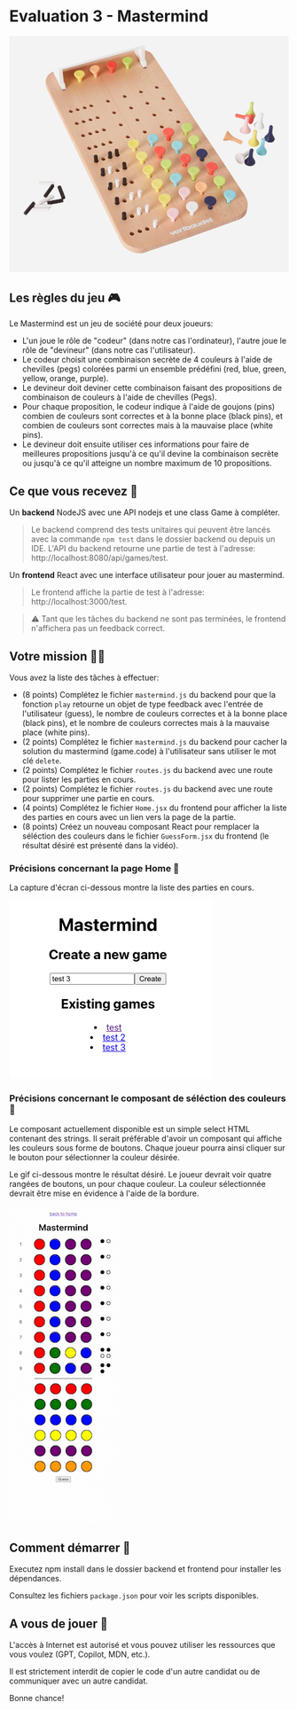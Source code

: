 # Evaluation 3 - Mastermind

![Mastermind](./assets/mastermind.png)

## Les règles du jeu 🎮

Le Mastermind est un jeu de société pour deux joueurs:
- L'un joue le rôle de "codeur" (dans notre cas l'ordinateur), l'autre joue le rôle de "devineur" (dans notre cas l'utilisateur). 
- Le codeur choisit une combinaison secrète de 4 couleurs à l'aide de chevilles (pegs) colorées parmi un ensemble prédéfini (red, blue, green, yellow, orange, purple). 
- Le devineur doit deviner cette combinaison faisant des propositions de combinaison de couleurs à l'aide de chevilles (Pegs). 
- Pour chaque proposition, le codeur indique à l'aide de goujons (pins) combien de couleurs sont correctes et à la bonne place (black pins), et combien de couleurs sont correctes mais à la mauvaise place (white pins). 
- Le devineur doit ensuite utiliser ces informations pour faire de meilleures propositions jusqu'à ce qu'il devine la combinaison secrète ou jusqu'à ce qu'il atteigne un nombre maximum de 10 propositions.

## Ce que vous recevez 🧳

Un **backend** NodeJS avec une API nodejs et une class Game à compléter.

> Le backend comprend des tests unitaires qui peuvent être lancés avec la commande `npm test` dans le dossier backend ou depuis un IDE.
> L'API du backend retourne une partie de test à l'adresse: http://localhost:8080/api/games/test.

Un **frontend** React avec une interface utilisateur pour jouer au mastermind.

> Le frontend affiche la partie de test à l'adresse: http://localhost:3000/test.

> ⚠️ Tant que les tâches du backend ne sont pas terminées, le frontend n'affichera pas un feedback correct.

## Votre mission 🕵🏻‍

Vous avez la liste des tâches à effectuer:
- (8 points) Complétez le fichier `mastermind.js` du backend pour que la fonction `play` retourne un objet de type feedback avec l'entrée de l'utilisateur (guess), le nombre de couleurs correctes et à la bonne place (black pins), et le nombre de couleurs correctes mais à la mauvaise place (white pins).
- (2 points) Complétez le fichier `mastermind.js` du backend pour cacher la solution du mastermind (game.code) à l'utilisateur sans utiliser le mot clé `delete`.
- (2 points) Complétez le fichier `routes.js` du backend avec une route pour lister les parties en cours.
- (2 points) Complétez le fichier `routes.js` du backend avec une route pour supprimer une partie en cours.
- (4 points) Complétez le fichier `Home.jsx` du frontend pour afficher la liste des parties en cours avec un lien vers la page de la partie.
- (8 points) Créez un nouveau composant React pour remplacer la séléction des couleurs dans le fichier `GuessForm.jsx` du frontend (le résultat désiré est présenté dans la vidéo).

### Précisions concernant la page Home 🏡

La capture d'écran ci-dessous montre la liste des parties en cours.

![Game List](./assets/game-list.png)

### Précisions concernant le composant de séléction des couleurs 🎨

Le composant actuellement disponible est un simple select HTML contenant des strings. 
Il serait préférable d'avoir un composant qui affiche les couleurs sous forme de boutons.
Chaque joueur pourra ainsi cliquer sur le bouton pour sélectionner la couleur désirée.

Le gif ci-dessous montre le résultat désiré.
Le joueur devrait voir quatre rangées de boutons, un pour chaque couleur. 
La couleur sélectionnée devrait être mise en évidence à l'aide de la bordure.

![Color selector](./assets/mastermind.gif)

## Comment démarrer 🚀

Executez npm install dans le dossier backend et frontend pour installer les dépendances.

Consultez les fichiers `package.json` pour voir les scripts disponibles.

## A vous de jouer 🏁

L'accès à Internet est autorisé et vous pouvez utiliser les ressources que vous voulez (GPT, Copilot, MDN, etc.).

Il est strictement interdit de copier le code d'un autre candidat ou de communiquer avec un autre candidat.

Bonne chance!
